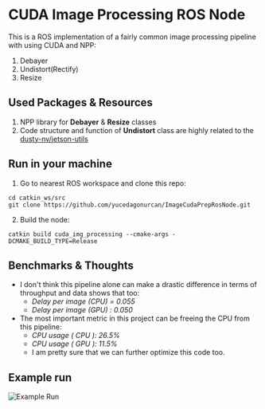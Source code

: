 # CUDA Image Processing ROS Node
This is a ROS implementation of a fairly common image processing pipeline with using CUDA and NPP:
1. Debayer
2. Undistort(Rectify)
3. Resize

## Used Packages & Resources
1. NPP library for **Debayer** & **Resize** classes
2. Code structure and function of **Undistort** class are highly related to the [dusty-nv/jetson-utils](https://github.com/dusty-nv/jetson-utils)

## Run in your machine

1. Go to nearest ROS workspace and clone this repo: 
```shell
cd catkin_ws/src
git clone https://github.com/yucedagonurcan/ImageCudaPrepRosNode.git
```
2. Build the node:
```shell
catkin build cuda_img_processing --cmake-args -DCMAKE_BUILD_TYPE=Release
```

## Benchmarks & Thoughts
- I don't think this pipeline alone can make a drastic difference in terms of throughput and data shows that too:
  - *Delay per image (CPU) = 0.055*
  - *Delay per image (GPU) : 0.050*
- The most important metric in this project can be freeing the CPU from this pipeline:
  - *CPU usage ( CPU ): 26.5%*
  - *CPU usage ( GPU ): 11.5%*
  - I am pretty sure that we can further optimize this code too.


## Example run
![Example Run](materials/example_run.gif)





